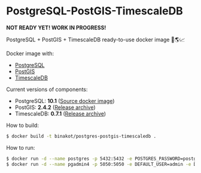 # PostgreSQL-PostGIS-TimescaleDB

**NOT READY YET! WORK IN PROGRESS!**

PostgreSQL + PostGIS + TimescaleDB ready-to-use docker image 🐘🌎📈

Docker image with:
* [PostgreSQL](https://www.postgresql.org/) 
* [PostGIS](http://postgis.net/)
* [TimescaleDB](https://www.timescale.com/)

Current versions of components:
* PostgreSQL: **10.1** ([Source docker image](https://store.docker.com/images/postgres))
* PostGIS: **2.4.2** ([Release archive](https://github.com/postgis/postgis/releases/tag/2.4.2))
* TimescaleDB: **0.7.1** ([Release archive](https://github.com/timescale/timescaledb/releases/tag/0.7.1))

How to build:

```bash
$ docker build -t binakot/postgres-postgis-timescaledb .
```

How to run:

```bash
$ docker run -d --name postgres -p 5432:5432 -e POSTGRES_PASSWORD=postgres binakot/postgres-postgis-timescaledb
$ docker run -d --name pgadmin4 -p 5050:5050 -e DEFAULT_USER=admin -e DEFAULT_PASSWORD=admin fenglc/pgadmin4
```
